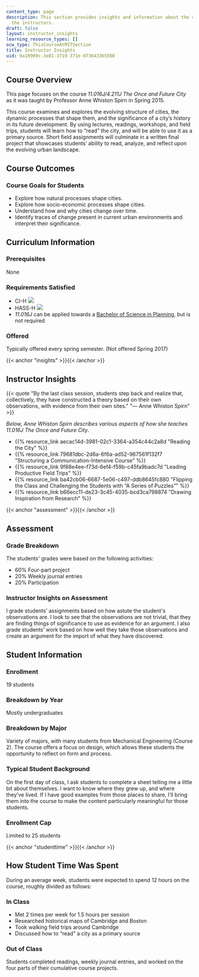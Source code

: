 ```yaml
---
content_type: page
description: This section provides insights and information about the course from
  the instructors.
draft: false
layout: instructor_insights
learning_resource_types: []
ocw_type: ThisCourseAtMITSection
title: Instructor Insights
uid: 9a19909c-3e81-3719-371e-073643365598
---
```

## Course Overview

This page focuses on the course _11.016J/4.211J The Once and Future City_ as it was taught by Professor Anne Whiston Spirn in Spring 2015.

This course examines and explores the evolving structure of cities, the dynamic processes that shape them, and the significance of a city’s history in its future development. By using lectures, readings, workshops, and field trips, students will learn how to “read” the city, and will be able to use it as a primary source. Short field assignments will culminate in a written final project that showcases students’ ability to read, analyze, and reflect upon the evolving urban landscape.

## Course Outcomes

### Course Goals for Students

- Explore how natural processes shape cities.
- Explore how socio-economic processes shape cities.
- Understand how and why cities change over time.
- Identify traces of change present in current urban environments and interpret their significance.

## Curriculum Information

### Prerequisites

None

### Requirements Satisfied

- CI-H ![](/images/educator/icon-question-cih.png)
- HASS-H ![](/images/educator/icon-question-hass-h.png)
- _11.016J_ can be applied towards a [Bachelor of Science in Planning](http://catalog.mit.edu/degree-charts/planning-course-11/), but is not required

### Offered

Typically offered every spring semester. (Not offered Spring 2017)

{{< anchor "insights" >}}{{< /anchor >}}

## Instructor Insights

{{< quote "By the last class session, students step back and realize that, collectively, they have constructed a theory based on their own observations, with evidence from their own sites." "— Anne Whiston Spirn" >}}

_Below, Anne Whiston Spirn describes various aspects of how she teaches 11.016J The Once and Future City_.

- {{% resource_link aecac14d-3981-02c1-3364-a354c44c2a8d "Reading the City" %}}
- {{% resource_link 79681dbc-2d6a-6f6a-ad52-967561f132f7 "Structuring a Communication-Intensive Course" %}}
- {{% resource_link 9f88e4ee-f73d-6ef4-f59b-c45fa9badc7d "Leading Productive Field Trips" %}}
- {{% resource_link ba42cb06-6687-5e06-c497-ddb8645fc880 "Flipping the Class and Challenging the Students with “A Series of Puzzles”" %}}
- {{% resource_link b66ecc11-de23-3c45-4035-bcd3ca798874 "Drawing Inspiration from Research" %}}

{{< anchor "assessment" >}}{{< /anchor >}}

## Assessment

### Grade Breakdown

The students' grades were based on the following activities:

- 60% Four-part project
- 20% Weekly journal entries
- 20% Participation

### Instructor Insights on Assessment

I grade students’ assignments based on how astute the student's observations are. I look to see that the observations are not trivial, that they are finding things of significance to use as evidence for an argument. I also grade students’ work based on how well they take those observations and create an argument for the import of what they have discovered.

## Student Information

### Enrollment

19 students

### Breakdown by Year

Mostly undergraduates

### Breakdown by Major

Variety of majors, with many students from Mechanical Engineering (Course 2). The course offers a focus on design, which allows these students the opportunity to reflect on form and process.

### Typical Student Background

On the first day of class, I ask students to complete a sheet telling me a little bit about themselves. I want to know where they grew up, and where they’ve lived. If I have good examples from those places to share, I’ll bring them into the course to make the content particularly meaningful for those students.

### Enrollment Cap

Limited to 25 students

{{< anchor "studenttime" >}}{{< /anchor >}}

## How Student Time Was Spent

During an average week, students were expected to spend 12 hours on the course, roughly divided as follows:

### In Class

- Met 2 times per week for 1.5 hours per session
- Researched historical maps of Cambridge and Boston
- Took walking field trips around Cambridge
- Discussed how to “read” a city as a primary source

### Out of Class

Students completed readings, weekly journal entries, and worked on the four parts of their cumulative course projects.
